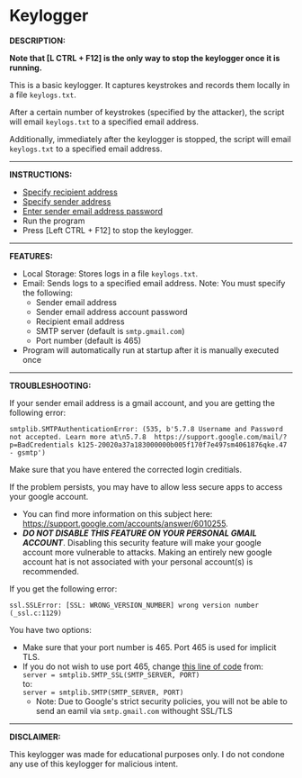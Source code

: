 # Keylogger

**DESCRIPTION:**

**Note that [L CTRL + F12] is the only way to stop the keylogger once it is running.**

This is a basic keylogger. It captures keystrokes and records them locally in a file ```keylogs.txt```.

After a certain number of keystrokes (specified by the attacker), the script will email ```keylogs.txt``` to a specified email address.

Additionally, immediately after the keylogger is stopped, the script will email ```keylogs.txt``` to a specified email address.

---

**INSTRUCTIONS:**

 - [Specify recipient address](https://github.com/bmattblake/Keylogger/blob/03cdb6ba52fdc4e172cd5e9594bc482c376670ff/keylogger.py#L27)
 - [Specify sender address](https://github.com/bmattblake/Keylogger/blob/03cdb6ba52fdc4e172cd5e9594bc482c376670ff/keylogger.py#L28)
 - [Enter sender email address password](https://github.com/bmattblake/Keylogger/blob/03cdb6ba52fdc4e172cd5e9594bc482c376670ff/keylogger.py#L29)
 - Run the program
 - Press [Left CTRL + F12] to stop the keylogger.

---

**FEATURES:**

- Local Storage: Stores logs in a file ```keylogs.txt```.
- Email: Sends logs to a specified email address. Note: You must specify the following:
    - Sender email address
    - Sender email address account password
    - Recipient email address
    - SMTP server (default is ```smtp.gmail.com```)
    - Port number (default is 465)
- Program will automatically run at startup after it is manually executed once

---

**TROUBLESHOOTING:**

If your sender email address is a gmail account, and you are getting the following error:
```
smtplib.SMTPAuthenticationError: (535, b'5.7.8 Username and Password not accepted. Learn more at\n5.7.8  https://support.google.com/mail/?p=BadCredentials k125-20020a37a183000000b005f170f7e497sm4061876qke.47 - gsmtp')
```
Make sure that you have entered the corrected login creditials.

If the problem persists, you may have to allow less secure apps to access your google account. 

- You can find more information on this subject here: https://support.google.com/accounts/answer/6010255.
- ***DO NOT DISABLE THIS FEATURE ON YOUR PERSONAL GMAIL ACCOUNT***. Disabling this security feature will make your google account more vulnerable to attacks. Making an entirely new google account hat is not associated with your personal account(s) is recommended.

If you get the following error:
```
ssl.SSLError: [SSL: WRONG_VERSION_NUMBER] wrong version number (_ssl.c:1129)
```
You have two options:
 - Make sure that your port number is 465. Port 465 is used for implicit TLS.
 - If you do not wish to use port 465, change [this line of code](https://github.com/bmattblake/Keylogger/blob/d992c8f8be0de920a1887fe8953062fe032b82be/keylogger.py#L112) from:  
    ```server = smtplib.SMTP_SSL(SMTP_SERVER, PORT)```  
    to:  
    ```server = smtplib.SMTP(SMTP_SERVER, PORT)```
    - Note: Due to Google's strict security policies, you will not be able to send an eamil via ```smtp.gmail.com``` withought SSL/TLS 

---


**DISCLAIMER:**

This keylogger was made for educational purposes only. I do not condone any use of this keylogger for malicious intent.
